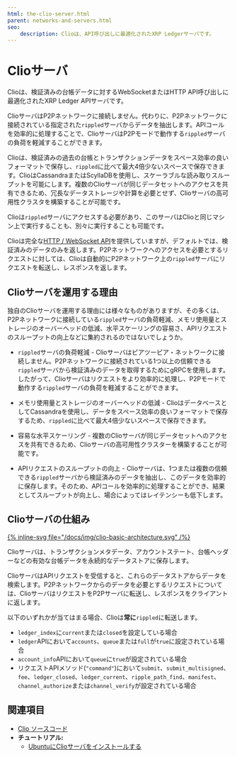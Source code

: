 ```yaml
---
html: the-clio-server.html
parent: networks-and-servers.html
seo:
    description: Clioは、API呼び出しに最適化されたXRP Ledgerサーバです。
---
```

# Clioサーバ

Clioは、検証済みの台帳データに対するWebSocketまたはHTTP API呼び出しに最適化されたXRP Ledger APIサーバです。

ClioサーバはP2Pネットワークに接続しません。代わりに、P2Pネットワークに接続されている指定された`rippled`サーバからデータを抽出します。APIコールを効率的に処理することで、ClioサーバはP2Pモードで動作する`rippled`サーバの負荷を軽減することができます。

Clioは、検証済みの過去の台帳とトランザクションデータをスペース効率の良いフォーマットで保存し、`rippled`に比べて最大4倍少ないスペースで保存できます。ClioはCassandraまたはScyllaDBを使用し、スケーラブルな読み取りスループットを可能にします。複数のClioサーバが同じデータセットへのアクセスを共有できるため、冗長なデータストレージや計算を必要とせず、Clioサーバの高可用性クラスタを構築することが可能です。

Clioは`rippled`サーバにアクセスする必要があり、このサーバはClioと同じマシン上で実行することも、別々に実行することも可能です。

Clioは完全な[HTTP / WebSocket API](../../references/http-websocket-apis/index.md)を提供していますが、デフォルトでは、検証済みのデータのみを返します。P2Pネットワークへのアクセスを必要とするリクエストに対しては、Clioは自動的にP2Pネットワーク上の`rippled`サーバにリクエストを転送し、レスポンスを返します。

## Clioサーバを運用する理由

独自のClioサーバを運用する理由には様々なものがありますが、その多くは、P2Pネットワークに接続している`rippled`サーバの負荷軽減、メモリ使用量とストレージのオーバーヘッドの低減、水平スケーリングの容易さ、APIリクエストのスループットの向上などに集約されるのではないでしょうか。

* `rippled`サーバの負荷軽減 - Clioサーバはピアツーピア・ネットワークに接続しません。P2Pネットワークに接続されている1つ以上の信頼できる`rippled`サーバから検証済みのデータを取得するためにgRPCを使用します。したがって、Clioサーバはリクエストをより効率的に処理し、P2Pモードで動作する`rippled`サーバの負荷を軽減することができます。

* メモリ使用量とストレージのオーバーヘッドの低減 - ClioはデータベースとしてCassandraを使用し、データをスペース効率の良いフォーマットで保存するため、`rippled`に比べて最大4倍少ないスペースで保存できます。

* 容易な水平スケーリング - 複数のClioサーバが同じデータセットへのアクセスを共有できるため、Clioサーバの高可用性クラスターを構築することが可能です。

* APIリクエストのスループットの向上 - Clioサーバは、1つまたは複数の信頼できる`rippled`サーバから検証済みのデータを抽出し、このデータを効率的に保存します。そのため、APIコールを効率的に処理することができ、結果としてスループットが向上し、場合によってはレイテンシーも低下します。


## Clioサーバの仕組み

[{% inline-svg file="/docs/img/clio-basic-architecture.svg" /%}](/docs/img/clio-basic-architecture.svg "図1: Clioサーバの仕組み")

Clioサーバは、トランザクションメタデータ、アカウントステート、台帳ヘッダーなどの有効な台帳データを永続的なデータストアに保存します。

ClioサーバはAPIリクエストを受信すると、これらのデータストアからデータを検索します。P2Pネットワークからのデータを必要とするリクエストについては、ClioサーバはリクエストをP2Pサーバに転送し、レスポンスをクライアントに返します。

以下のいずれかが当てはまる場合、Clioは**常に**`rippled`に転送します。

- `ledger_index`に`current`または`closed`を設定している場合
- `ledger`APIにおいて`accounts`、`queue`または`full`が`true`に設定されている場合
- `account_info`APIにおいて`queue`に`true`が設定されている場合
- リクエストAPIメソッド(`"command"`)において`submit`、`submit_multisigned`、`fee`、`ledger_closed`、`ledger_current`、`ripple_path_find`、`manifest`、`channel_authorize`または`channel_verify`が設定されている場合

## 関連項目

- [Clio ソースコード](https://github.com/XRPLF/clio)
- **チュートリアル:**
    - [UbuntuにClioサーバをインストールする](../../infrastructure/installation/install-clio-on-ubuntu.md)
